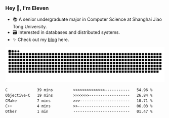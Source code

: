 ### Hey 👋, I'm Eleven

- 📚 A senior undergraduate major in Computer Science at Shanghai Jiao Tong University.
- 🗃️ Interested in databases and distributed systems.
- ✨ Check out my [blog](https://blog.eleven.wiki) here.

![github contribution grid snake animation](https://raw.githubusercontent.com/El-even-11/El-even-11/output/github-contribution-grid-snake.svg)

<!--START_SECTION:waka-->

```txt
C             39 mins         >>>>>>>>>>>>>>-----------   54.96 %
Objective-C   19 mins         >>>>>>>------------------   26.84 %
CMake         7 mins          >>>----------------------   10.71 %
C++           4 mins          >>-----------------------   06.03 %
Other         1 min           -------------------------   01.47 %
```

<!--END_SECTION:waka-->
